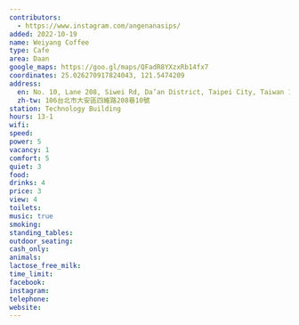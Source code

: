 ```yaml
---
contributors:
  - https://www.instagram.com/angenanasips/
added: 2022-10-19
name: Weiyang Coffee
type: Cafe
area: Daan
google_maps: https://goo.gl/maps/QFadR8YXzxRb14fx7
coordinates: 25.026270917824043, 121.5474209
address:
  en: No. 10, Lane 208, Siwei Rd, Da’an District, Taipei City, Taiwan 106
  zh-tw: 106台北市大安區四維路208巷10號
station: Technology Building
hours: 13-1
wifi: 
speed: 
power: 5
vacancy: 1
comfort: 5
quiet: 3
food: 
drinks: 4
price: 3
view: 4
toilets: 
music: true
smoking: 
standing_tables: 
outdoor_seating: 
cash_only: 
animals: 
lactose_free_milk: 
time_limit: 
facebook: 
instagram: 
telephone: 
website: 
---
```

